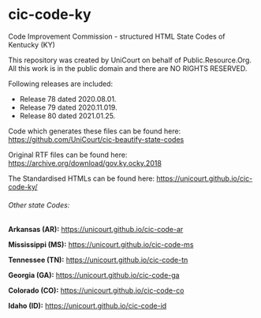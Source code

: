 # cic-code-ky
Code Improvement Commission - structured HTML State Codes of Kentucky (KY)

This repository was created by UniCourt on behalf of Public.Resource.Org. All this work is in the public domain and there are NO RIGHTS RESERVED.

Following releases are included:

 * Release 78 dated 2020.08.01.
 * Release 79 dated 2020.11.019.
 * Release 80 dated 2021.01.25.

Code which generates these files can be found here: https://github.com/UniCourt/cic-beautify-state-codes

Original RTF files can be found here: https://archive.org/download/gov.ky.ocky.2018

The Standardised HTMLs can be found here: https://unicourt.github.io/cic-code-ky/

 ###### Other state Codes:

 **Arkansas (AR):** https://unicourt.github.io/cic-code-ar

 **Mississippi (MS):** https://unicourt.github.io/cic-code-ms

 **Tennessee (TN):** https://unicourt.github.io/cic-code-tn

 **Georgia (GA):** https://unicourt.github.io/cic-code-ga

 **Colorado (CO):** https://unicourt.github.io/cic-code-co

 **Idaho (ID):** https://unicourt.github.io/cic-code-id


